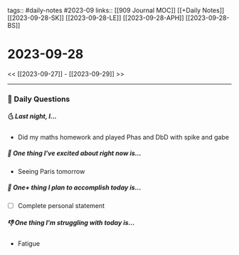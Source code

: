 tags:: #daily-notes #2023-09
links:: [[909 Journal MOC]] [[+Daily Notes]] [[2023-09-28-SK]] [[2023-09-28-LE]] [[2023-09-28-APH]] [[2023-09-28-BS]]

# 2023-09-28

<< [[2023-09-27]] - [[2023-09-29]] >>

---
### 📅 Daily Questions
##### 🌜 Last night, I...
- Did my maths homework and played Phas and DbD with spike and gabe

##### 🙌 One thing I've excited about right now is...
- Seeing Paris tomorrow

##### 🚀 One+ thing I plan to accomplish today is...
- [ ] Complete personal statement

##### 👎 One thing I'm struggling with today is...
- Fatigue